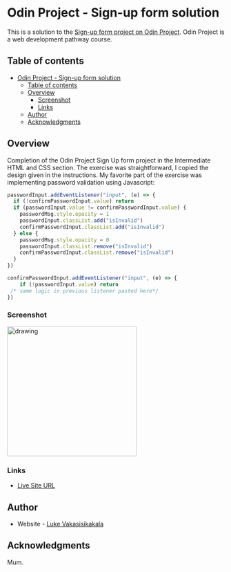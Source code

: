 # Odin Project - Sign-up form solution

This is a solution to the [Sign-up form project on Odin Project](https://www.theodinproject.com/lessons/node-path-intermediate-html-and-css-sign-up-form). Odin Project is a web development pathway course.

## Table of contents

- [Odin Project - Sign-up form solution](#odin-project---sign-up-form-solution)
  - [Table of contents](#table-of-contents)
  - [Overview](#overview)
    - [Screenshot](#screenshot)
    - [Links](#links)
  - [Author](#author)
  - [Acknowledgments](#acknowledgments)

## Overview

Completion of the Odin Project Sign Up form project in the Intermediate HTML and CSS section. The exercise was straightforward, I copied the design given in the instructions. My favorite part of the exercise was implementing password validation using Javascript:

```js
passwordInput.addEventListener("input", (e) => {
  if (!confirmPasswordInput.value) return
  if (passwordInput.value != confirmPasswordInput.value) {
    passwordMsg.style.opacity = 1
    passwordInput.classList.add("isInvalid")
    confirmPasswordInput.classList.add("isInvalid")
  } else {
    passwordMsg.style.opacity = 0
    passwordInput.classList.remove("isInvalid")
    confirmPasswordInput.classList.remove("isInvalid")
  }
})

confirmPasswordInput.addEventListener("input", (e) => {
    if (!passwordInput.value) return
 /* same logic in previous listener pasted here*/
})
```

### Screenshot

<img src="./screenshot.png" alt="drawing" width="300"/>

### Links

- [Live Site URL](https://lrvaka.github.io/odin-sign-up/)

## Author

- Website - [Luke Vakasisikakala](https://lrvaka.com/)

## Acknowledgments

Mum.
